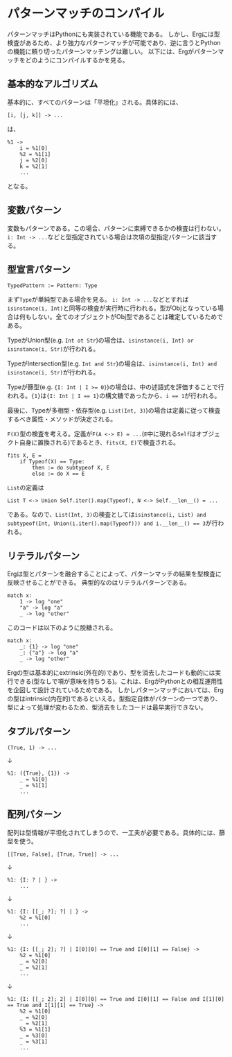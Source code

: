 # パターンマッチのコンパイル

パターンマッチはPythonにも実装されている機能である。
しかし、Ergには型検査があるため、より強力なパターンマッチが可能であり、逆に言うとPythonの機能に頼り切ったパターンマッチングは難しい。
以下には、Ergがパターンマッチをどのようにコンパイルするかを見る。

## 基本的なアルゴリズム

基本的に、すべてのパターンは「平坦化」される。具体的には、

```erg
[i, [j, k]] -> ...
```

は、

```erg
%1 ->
    i = %1[0]
    %2 = %1[1]
    j = %2[0]
    k = %2[1]
    ...
```

となる。

## 変数パターン

変数もパターンである。この場合、パターンに束縛できるかの検査は行わない。`i: Int -> ...`などと型指定されている場合は次項の型指定パターンに該当する。

## 型宣言パターン

`TypedPattern := Pattern: Type`

まず`Type`が単純型である場合を見る。
`i: Int -> ...`などとすれば`isinstance(i, Int)`と同等の検査が実行時に行われる。型がObjとなっている場合は何もしない。全てのオブジェクトがObj型であることは確定しているためである。

TypeがUnion型(e.g. `Int ot Str`)の場合は、`isinstance(i, Int) or isinstance(i, Str)`が行われる。

TypeがIntersection型(e.g. `Int and Str`)の場合は、`isinstance(i, Int) and isinstance(i, Str)`が行われる。

Typeが篩型(e.g. `{I: Int | I >= 0}`)の場合は、中の述語式を評価することで行われる。`{1}`は`{I: Int | I == 1}`の構文糖であったから、`i == 1`が行われる。

最後に、Typeが多相型・依存型(e.g. `List(Int, 3)`)の場合は定義に従って検査するべき属性・メソッドが決定される。

`F(X)`型の検査を考える。定義が`F(A <-> E) = ...`(`E`中に現れる`Self`はオブジェクト自身に置換される)であるとき、`fits(X, E)`で検査される。

```erg
fits X, E =
    if Typeof(X) == Type:
        then := do subtypeof X, E
        else := do X == E
```

`List`の定義は

```erg
List T <-> Union Self.iter().map(Typeof), N <-> Self.__len__() = ...
```

である。なので、`List(Int, 3)`の検査としては`isinstance(i, List) and subtypeof(Int, Union(i.iter().map(Typeof))) and i.__len__() == 3`が行われる。

## リテラルパターン

Ergは型とパターンを融合することによって、パターンマッチの結果を型検査に反映させることができる。
典型的なのはリテラルパターンである。

```erg
match x:
    1 -> log "one"
    "a" -> log "a"
    _ -> log "other"
```

このコードは以下のように脱糖される。

```erg
match x:
    _: {1} -> log "one"
    _: {"a"} -> log "a"
    _ -> log "other"
```

Ergの型は基本的にextrinsic(外在的)であり、型を消去したコードも動的には実行できる(型なしで項が意味を持ちうる)。これは、ErgがPythonとの相互運用性を企図して設計されているためである。
しかしパターンマッチにおいては、Ergの型はintrinsic(内在的)であるといえる。型指定自体がパターンの一つであり、型によって処理が変わるため、型消去をしたコードは最早実行できない。

## タプルパターン

```erg
(True, 1) -> ...
```

↓

```erg
%1: ({True}, {1}) ->
    _ = %1[0]
    _ = %1[1]
    ...
```

## 配列パターン

配列は型情報が平坦化されてしまうので、一工夫が必要である。具体的には、篩型を使う。

```erg
[[True, False], [True, True]] -> ...
```

↓

```erg
%1: {I: ? | } ->
    ...
```

↓

```erg
%1: {I: [[_; ?]; ?] | } ->
    %2 = %1[0]
    ...
```

↓

```erg
%1: {I: [[_; 2]; ?] | I[0][0] == True and I[0][1] == False} ->
    %2 = %1[0]
    _ = %2[0]
    _ = %2[1]
    ...
```

↓

```erg
%1: {I: [[_; 2]; 2] | I[0][0] == True and I[0][1] == False and I[1][0] == True and I[1][1] == True} ->
    %2 = %1[0]
    _ = %2[0]
    _ = %2[1]
    %3 = %1[1]
    _ = %3[0]
    _ = %3[1]
    ...
```
